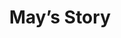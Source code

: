 --- 
layout: case-study
permalink: "/modules/pallative-care/may/"
video: CaseStudy1.mp4
title: May’s Story
collapse-backstory: true

background:
  - title: Background
    image: margaret/1.png
    text: May is a 38 year old woman who was sponsored by her husband from China about 12 years ago and soon got married and had children. They have 3 children Kevin (11 years old), Dianne (9 years old) and Bobby (4 years old); who attend private school. She speaks Mandarin and her verbal and written English is limited. Her husband David is a COO at a computer software engineering company and he speaks and writes English fluently.
  - title: Diagnosis
    image: margaret/2.png
    text: May was diagnosed a few years ago with ALS and is now developing increasing symptoms requiring more care. Her husband is abrupt in some of the communication with his wife and children and always feels tired. He is working fulltime and is now taking on more responsibilities with the children.
  - title: Concerns
    image: margaret/3.png
    text: May is afraid of how the symptoms will develop and is really upset about her diagnosis. She feels like she is losing control physically and mentally, and cries often when she alone. May wants to be a good wife, mother and take care of the family, but is not able to fulfill these roles. She is starting to get a pressure sore on her coccyx from sitting for long periods. She is having harder time with swallowing and occasionally panics that she cannot breathe. Pain is also starting to be an issue, as it gets worse the more she stays in one position because her limbs and joints get stiff. She is now experiencing urinary retention and may require a foley catheter. May has been seeing a traditional Chinese medicine practitioner who does acupuncture and supplies traditional Chinese medicine to cure her disease.


supports:  May does not have family in Canada at this time.  The couple have been working on sponsoring her young sister and parents over from China; however there have been some difficulties.  May had been quite involved with the Chinese community and participated in many volunteer activities at the church she attends. She is receiving on hour a day of home support under Long Term Care in the morning to assist her with bathing and dressing and the daily per diem is high so David is wondering if  private care would be less expensive.

medications:
  - Chinese herbal medication
  - Extra strength acetaminophen (3-4 times per week)

visit: 
  Follow-up Visit: ALS Centre team has been following May and after a recent appointment they called the health unit and indicated that for a variety of reasons, May is now approaching end stage ALS. They stated May now has a prognosis of approximately 6 months.  May’s husband was unable to attend the appointment and therefore an in-depth conversation did not take place.

reflection:
  - What are your priorities for your next visit and what concerns might you identify in advance?
  - What would be your plan for follow-up?
  - What could you anticipate for the future of this client?

 
---